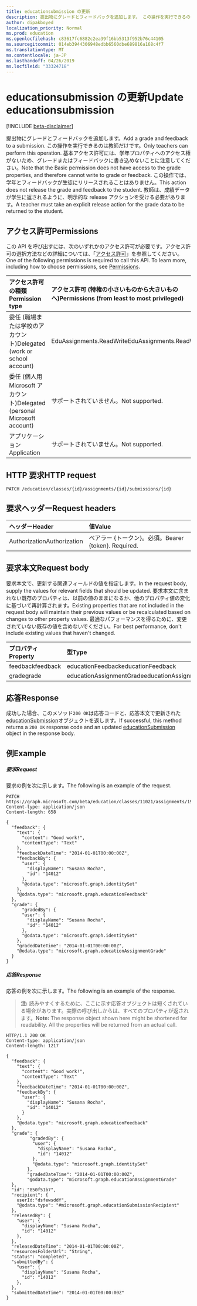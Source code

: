 ```yaml
---
title: educationsubmission の更新
description: 提出物にグレードとフィードバックを追加します。 この操作を実行できるのは教師だけです。 基本アクセス許可には、学年プロパティへのアクセス権がないため、グレードまたはフィードバックに書き込めないことに注意してください。 この操作では、学年とフィードバックが生徒にリリースされることはありません。 教師は、成績データが学生に返されるように、明示的な release アクションを受ける必要があります。
author: dipakboyed
localization_priority: Normal
ms.prod: education
ms.openlocfilehash: c83617fc6882c2ea39f16bb5313f952b76c44105
ms.sourcegitcommit: 014eb3944306948edbb6560dbe689816a168c4f7
ms.translationtype: MT
ms.contentlocale: ja-JP
ms.lasthandoff: 04/26/2019
ms.locfileid: "33324718"
---
```

# <a name="update-educationsubmission"></a><span data-ttu-id="927d5-107">educationsubmission の更新</span><span class="sxs-lookup"><span data-stu-id="927d5-107">Update educationsubmission</span></span>

[!INCLUDE [beta-disclaimer](../../includes/beta-disclaimer.md)]

<span data-ttu-id="927d5-108">提出物にグレードとフィードバックを追加します。</span><span class="sxs-lookup"><span data-stu-id="927d5-108">Add a grade and feedback to a submission.</span></span> <span data-ttu-id="927d5-109">この操作を実行できるのは教師だけです。</span><span class="sxs-lookup"><span data-stu-id="927d5-109">Only teachers can perform this operation.</span></span> <span data-ttu-id="927d5-110">基本アクセス許可には、学年プロパティへのアクセス権がないため、グレードまたはフィードバックに書き込めないことに注意してください。</span><span class="sxs-lookup"><span data-stu-id="927d5-110">Note that the Basic permission does not have access to the grade properties, and therefore cannot write to grade or feedback.</span></span> <span data-ttu-id="927d5-111">この操作では、学年とフィードバックが生徒にリリースされることはありません。</span><span class="sxs-lookup"><span data-stu-id="927d5-111">This action does not release the grade and feedback to the student.</span></span> <span data-ttu-id="927d5-112">教師は、成績データが学生に返されるように、明示的な release アクションを受ける必要があります。</span><span class="sxs-lookup"><span data-stu-id="927d5-112">A teacher must take an explicit release action for the grade data to be returned to the student.</span></span>

## <a name="permissions"></a><span data-ttu-id="927d5-113">アクセス許可</span><span class="sxs-lookup"><span data-stu-id="927d5-113">Permissions</span></span>
<span data-ttu-id="927d5-p103">この API を呼び出すには、次のいずれかのアクセス許可が必要です。アクセス許可の選択方法などの詳細については、「[アクセス許可](/graph/permissions-reference)」を参照してください。</span><span class="sxs-lookup"><span data-stu-id="927d5-p103">One of the following permissions is required to call this API. To learn more, including how to choose permissions, see [Permissions](/graph/permissions-reference).</span></span>

|<span data-ttu-id="927d5-116">アクセス許可の種類</span><span class="sxs-lookup"><span data-stu-id="927d5-116">Permission type</span></span>      | <span data-ttu-id="927d5-117">アクセス許可 (特権の小さいものから大きいものへ)</span><span class="sxs-lookup"><span data-stu-id="927d5-117">Permissions (from least to most privileged)</span></span>              |
|:--------------------|:---------------------------------------------------------|
|<span data-ttu-id="927d5-118">委任 (職場または学校のアカウント)</span><span class="sxs-lookup"><span data-stu-id="927d5-118">Delegated (work or school account)</span></span> |  <span data-ttu-id="927d5-119">EduAssignments.ReadWrite</span><span class="sxs-lookup"><span data-stu-id="927d5-119">EduAssignments.ReadWrite</span></span>  |
|<span data-ttu-id="927d5-120">委任 (個人用 Microsoft アカウント)</span><span class="sxs-lookup"><span data-stu-id="927d5-120">Delegated (personal Microsoft account)</span></span> | <span data-ttu-id="927d5-121">サポートされていません。</span><span class="sxs-lookup"><span data-stu-id="927d5-121">Not supported.</span></span>   |
|<span data-ttu-id="927d5-122">アプリケーション</span><span class="sxs-lookup"><span data-stu-id="927d5-122">Application</span></span> | <span data-ttu-id="927d5-123">サポートされていません。</span><span class="sxs-lookup"><span data-stu-id="927d5-123">Not supported.</span></span> | 

## <a name="http-request"></a><span data-ttu-id="927d5-124">HTTP 要求</span><span class="sxs-lookup"><span data-stu-id="927d5-124">HTTP request</span></span>
<!-- { "blockType": "ignored" } -->
```http
PATCH /education/classes/{id}/assignments/{id}/submissions/{id}
```
## <a name="request-headers"></a><span data-ttu-id="927d5-125">要求ヘッダー</span><span class="sxs-lookup"><span data-stu-id="927d5-125">Request headers</span></span>
| <span data-ttu-id="927d5-126">ヘッダー</span><span class="sxs-lookup"><span data-stu-id="927d5-126">Header</span></span>       | <span data-ttu-id="927d5-127">値</span><span class="sxs-lookup"><span data-stu-id="927d5-127">Value</span></span> |
|:---------------|:--------|
| <span data-ttu-id="927d5-128">Authorization</span><span class="sxs-lookup"><span data-stu-id="927d5-128">Authorization</span></span>  | <span data-ttu-id="927d5-p104">ベアラー {トークン}。必須。</span><span class="sxs-lookup"><span data-stu-id="927d5-p104">Bearer {token}. Required.</span></span>  |

## <a name="request-body"></a><span data-ttu-id="927d5-131">要求本文</span><span class="sxs-lookup"><span data-stu-id="927d5-131">Request body</span></span>
<span data-ttu-id="927d5-132">要求本文で、更新する関連フィールドの値を指定します。</span><span class="sxs-lookup"><span data-stu-id="927d5-132">In the request body, supply the values for relevant fields that should be updated.</span></span> <span data-ttu-id="927d5-133">要求本文に含まれない既存のプロパティは、以前の値のままになるか、他のプロパティ値の変化に基づいて再計算されます。</span><span class="sxs-lookup"><span data-stu-id="927d5-133">Existing properties that are not included in the request body will maintain their previous values or be recalculated based on changes to other property values.</span></span> <span data-ttu-id="927d5-134">最適なパフォーマンスを得るために、変更されていない既存の値を含めないでください。</span><span class="sxs-lookup"><span data-stu-id="927d5-134">For best performance, don't include existing values that haven't changed.</span></span>

<!-- Provide the property descriptions. -->

| <span data-ttu-id="927d5-135">プロパティ</span><span class="sxs-lookup"><span data-stu-id="927d5-135">Property</span></span>     | <span data-ttu-id="927d5-136">型</span><span class="sxs-lookup"><span data-stu-id="927d5-136">Type</span></span>   |<span data-ttu-id="927d5-137">説明</span><span class="sxs-lookup"><span data-stu-id="927d5-137">Description</span></span>|
|:---------------|:--------|:----------|
|<span data-ttu-id="927d5-138">feedback</span><span class="sxs-lookup"><span data-stu-id="927d5-138">feedback</span></span>|<span data-ttu-id="927d5-139">educationFeedback</span><span class="sxs-lookup"><span data-stu-id="927d5-139">educationFeedback</span></span>||
|<span data-ttu-id="927d5-140">grade</span><span class="sxs-lookup"><span data-stu-id="927d5-140">grade</span></span>|<span data-ttu-id="927d5-141">educationAssignmentGrade</span><span class="sxs-lookup"><span data-stu-id="927d5-141">educationAssignmentGrade</span></span>||

## <a name="response"></a><span data-ttu-id="927d5-142">応答</span><span class="sxs-lookup"><span data-stu-id="927d5-142">Response</span></span>
<span data-ttu-id="927d5-143">成功した場合、このメソッド`200 OK`は応答コードと、応答本文で更新された[educationSubmission](../resources/educationsubmission.md)オブジェクトを返します。</span><span class="sxs-lookup"><span data-stu-id="927d5-143">If successful, this method returns a `200 OK` response code and an updated [educationSubmission](../resources/educationsubmission.md) object in the response body.</span></span>
## <a name="example"></a><span data-ttu-id="927d5-144">例</span><span class="sxs-lookup"><span data-stu-id="927d5-144">Example</span></span>
##### <a name="request"></a><span data-ttu-id="927d5-145">要求</span><span class="sxs-lookup"><span data-stu-id="927d5-145">Request</span></span>
<span data-ttu-id="927d5-146">要求の例を次に示します。</span><span class="sxs-lookup"><span data-stu-id="927d5-146">The following is an example of the request.</span></span>
<!-- {
  "blockType": "ignored",
  "name": "update_educationsubmission"
}-->
```http
PATCH https://graph.microsoft.com/beta/education/classes/11021/assignments/19002/submissions/850f51b7
Content-type: application/json
Content-length: 658

{
  "feedback": {
    "text": {
      "content": "Good work!",
      "contentType": "Text"
    },
    "feedbackDateTime": "2014-01-01T00:00:00Z",
    "feedbackBy": {
      "user": {
        "displayName": "Susana Rocha",
        "id": "14012"
      },
      "@odata.type": "microsoft.graph.identitySet"
    },
    "@odata.type": "microsoft.graph.educationFeedback"
  },
  "grade": {
      "gradedBy": {
      "user": {
        "displayName": "Susana Rocha",
        "id": "14012"
      },
      "@odata.type": "microsoft.graph.identitySet"
    },
    "gradedDateTime": "2014-01-01T00:00:00Z",
    "@odata.type": "microsoft.graph.educationAssignmentGrade"
  }
}
```
##### <a name="response"></a><span data-ttu-id="927d5-147">応答</span><span class="sxs-lookup"><span data-stu-id="927d5-147">Response</span></span>
<span data-ttu-id="927d5-148">応答の例を次に示します。</span><span class="sxs-lookup"><span data-stu-id="927d5-148">The following is an example of the response.</span></span> 

><span data-ttu-id="927d5-p106">**注:** 読みやすくするために、ここに示す応答オブジェクトは短くされている場合があります。実際の呼び出しからは、すべてのプロパティが返されます。</span><span class="sxs-lookup"><span data-stu-id="927d5-p106">**Note:** The response object shown here might be shortened for readability. All the properties will be returned from an actual call.</span></span>
>
<!-- {
  "blockType": "ignored",
  "truncated": true,
  "@odata.type": "microsoft.graph.educationSubmission"
} -->
```http
HTTP/1.1 200 OK
Content-type: application/json
Content-length: 1217

{
  "feedback": {
    "text": {
      "content": "Good work!",
      "contentType": "Text"
    },
    "feedbackDateTime": "2014-01-01T00:00:00Z",
    "feedbackBy": {
      "user": {
        "displayName": "Susana Rocha",
        "id": "14012"
      }
    },
    "@odata.type": "microsoft.graph.educationFeedback"
  },
  "grade": {
         "gradedBy": {
          "user": {
            "displayName": "Susana Rocha",
            "id": "14012"
          },
          "@odata.type": "microsoft.graph.identitySet"
        },
        "gradedDateTime": "2014-01-01T00:00:00Z",
        "@odata.type": "microsoft.graph.educationAssignmentGrade"
  },
  "id": "850f51b7",
  "recipient": {
    userId:"dsfewsddf",
    "@odata.type": "#microsoft.graph.educationSubmissionRecipient"
  },
  "releasedBy": {
    "user": {
      "displayName": "Susana Rocha",
      "id": "14012"
    },
  },
  "releasedDateTime": "2014-01-01T00:00:00Z",
  "resourcesFolderUrl": "String",
  "status": "completed",
  "submittedBy": {
    "user": {
      "displayName": "Susana Rocha",
      "id": "14012"
    },
  },
  "submittedDateTime": "2014-01-01T00:00:00Z"
}
```

<!-- uuid: 8fcb5dbc-d5aa-4681-8e31-b001d5168d79
2015-10-25 14:57:30 UTC -->
<!--
{
  "type": "#page.annotation",
  "description": "Update educationsubmission",
  "keywords": "",
  "section": "documentation",
  "tocPath": "",
  "suppressions": []
}
-->
